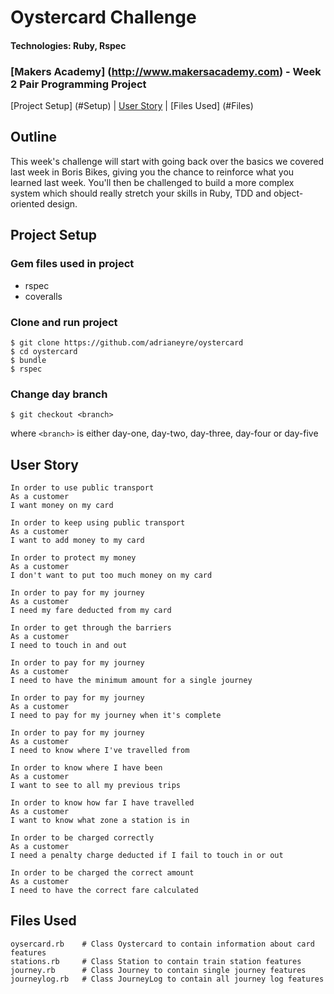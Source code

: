 # Oystercard Challenge
#### Technologies: Ruby, Rspec
### [Makers Academy] (http://www.makersacademy.com) - Week 2 Pair Programming Project

[Project Setup] (#Setup) | [User Story](#Story) | [Files Used] (#Files)

## <a name="Outline">Outline</a>
This week's challenge will start with going back over the basics we covered last week in Boris Bikes, giving you the chance to reinforce what you learned last week. You'll then be challenged to build a more complex system which should really stretch your skills in Ruby, TDD and object-oriented design.

## <a name="Setup">Project Setup</a>
### Gem files used in project
* rspec
* coveralls

### Clone and run project
```
$ git clone https://github.com/adrianeyre/oystercard
$ cd oystercard
$ bundle
$ rspec
```

### Change day branch
```
$ git checkout <branch>
```
where `<branch>` is either day-one, day-two, day-three, day-four or day-five

## <a name="Story">User Story</a>
```
In order to use public transport
As a customer
I want money on my card

In order to keep using public transport
As a customer
I want to add money to my card

In order to protect my money
As a customer
I don't want to put too much money on my card

In order to pay for my journey
As a customer
I need my fare deducted from my card

In order to get through the barriers
As a customer
I need to touch in and out

In order to pay for my journey
As a customer
I need to have the minimum amount for a single journey

In order to pay for my journey
As a customer
I need to pay for my journey when it's complete

In order to pay for my journey
As a customer
I need to know where I've travelled from

In order to know where I have been
As a customer
I want to see to all my previous trips

In order to know how far I have travelled
As a customer
I want to know what zone a station is in

In order to be charged correctly
As a customer
I need a penalty charge deducted if I fail to touch in or out

In order to be charged the correct amount
As a customer
I need to have the correct fare calculated
```

## <a name="Files">Files Used</a>
```
oysercard.rb    # Class Oystercard to contain information about card features
stations.rb     # Class Station to contain train station features
journey.rb      # Class Journey to contain single journey features
journeylog.rb   # Class JourneyLog to contain all journey log features
```
